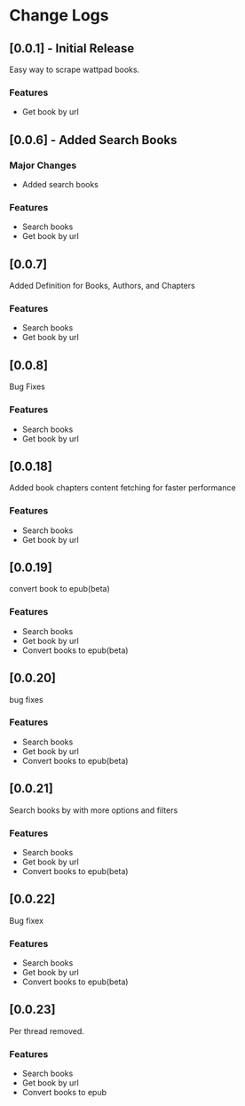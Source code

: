 # Change Logs

## [0.0.1] - Initial Release
Easy way to scrape wattpad books.

### Features
- Get book by url

## [0.0.6] - Added Search Books

### Major Changes
- Added search books

### Features
- Search books
- Get book by url

## [0.0.7] 
Added Definition for Books, Authors, and Chapters

### Features
- Search books
- Get book by url

## [0.0.8] 
Bug Fixes

### Features
- Search books
- Get book by url

## [0.0.18]
Added book chapters content fetching for faster performance

### Features
- Search books
- Get book by url

## [0.0.19]
convert book to epub(beta)

### Features
- Search books
- Get book by url
- Convert books to epub(beta)

## [0.0.20]
bug fixes

### Features
- Search books
- Get book by url
- Convert books to epub(beta)

## [0.0.21]
Search books by with more options and filters

### Features
- Search books
- Get book by url
- Convert books to epub(beta)

## [0.0.22]
Bug fixex

### Features
- Search books
- Get book by url
- Convert books to epub(beta)

## [0.0.23]
Per thread removed.

### Features
- Search books
- Get book by url
- Convert books to epub